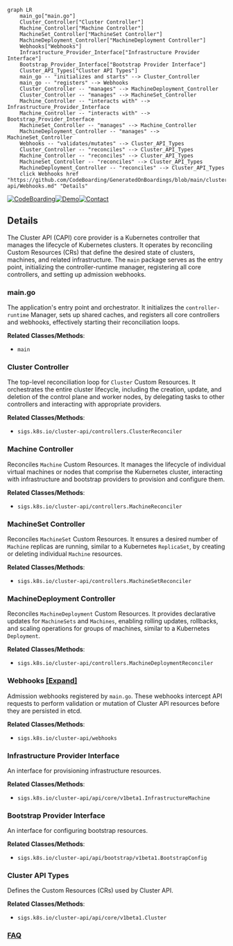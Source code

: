 ```mermaid
graph LR
    main_go["main.go"]
    Cluster_Controller["Cluster Controller"]
    Machine_Controller["Machine Controller"]
    MachineSet_Controller["MachineSet Controller"]
    MachineDeployment_Controller["MachineDeployment Controller"]
    Webhooks["Webhooks"]
    Infrastructure_Provider_Interface["Infrastructure Provider Interface"]
    Bootstrap_Provider_Interface["Bootstrap Provider Interface"]
    Cluster_API_Types["Cluster API Types"]
    main_go -- "initializes and starts" --> Cluster_Controller
    main_go -- "registers" --> Webhooks
    Cluster_Controller -- "manages" --> MachineDeployment_Controller
    Cluster_Controller -- "manages" --> MachineSet_Controller
    Machine_Controller -- "interacts with" --> Infrastructure_Provider_Interface
    Machine_Controller -- "interacts with" --> Bootstrap_Provider_Interface
    MachineSet_Controller -- "manages" --> Machine_Controller
    MachineDeployment_Controller -- "manages" --> MachineSet_Controller
    Webhooks -- "validates/mutates" --> Cluster_API_Types
    Cluster_Controller -- "reconciles" --> Cluster_API_Types
    Machine_Controller -- "reconciles" --> Cluster_API_Types
    MachineSet_Controller -- "reconciles" --> Cluster_API_Types
    MachineDeployment_Controller -- "reconciles" --> Cluster_API_Types
    click Webhooks href "https://github.com/CodeBoarding/GeneratedOnBoardings/blob/main/cluster-api/Webhooks.md" "Details"
```

[![CodeBoarding](https://img.shields.io/badge/Generated%20by-CodeBoarding-9cf?style=flat-square)](https://github.com/CodeBoarding/GeneratedOnBoardings)[![Demo](https://img.shields.io/badge/Try%20our-Demo-blue?style=flat-square)](https://www.codeboarding.org/demo)[![Contact](https://img.shields.io/badge/Contact%20us%20-%20contact@codeboarding.org-lightgrey?style=flat-square)](mailto:contact@codeboarding.org)

## Details

The Cluster API (CAPI) core provider is a Kubernetes controller that manages the lifecycle of Kubernetes clusters. It operates by reconciling Custom Resources (CRs) that define the desired state of clusters, machines, and related infrastructure. The `main` package serves as the entry point, initializing the controller-runtime manager, registering all core controllers, and setting up admission webhooks.

### main.go
The application's entry point and orchestrator. It initializes the `controller-runtime` Manager, sets up shared caches, and registers all core controllers and webhooks, effectively starting their reconciliation loops.


**Related Classes/Methods**:

- `main`


### Cluster Controller
The top-level reconciliation loop for `Cluster` Custom Resources. It orchestrates the entire cluster lifecycle, including the creation, update, and deletion of the control plane and worker nodes, by delegating tasks to other controllers and interacting with appropriate providers.


**Related Classes/Methods**:

- `sigs.k8s.io/cluster-api/controllers.ClusterReconciler`


### Machine Controller
Reconciles `Machine` Custom Resources. It manages the lifecycle of individual virtual machines or nodes that comprise the Kubernetes cluster, interacting with infrastructure and bootstrap providers to provision and configure them.


**Related Classes/Methods**:

- `sigs.k8s.io/cluster-api/controllers.MachineReconciler`


### MachineSet Controller
Reconciles `MachineSet` Custom Resources. It ensures a desired number of `Machine` replicas are running, similar to a Kubernetes `ReplicaSet`, by creating or deleting individual `Machine` resources.


**Related Classes/Methods**:

- `sigs.k8s.io/cluster-api/controllers.MachineSetReconciler`


### MachineDeployment Controller
Reconciles `MachineDeployment` Custom Resources. It provides declarative updates for `MachineSets` and `Machines`, enabling rolling updates, rollbacks, and scaling operations for groups of machines, similar to a Kubernetes `Deployment`.


**Related Classes/Methods**:

- `sigs.k8s.io/cluster-api/controllers.MachineDeploymentReconciler`


### Webhooks [[Expand]](./Webhooks.md)
Admission webhooks registered by `main.go`. These webhooks intercept API requests to perform validation or mutation of Cluster API resources before they are persisted in etcd.


**Related Classes/Methods**:

- `sigs.k8s.io/cluster-api/webhooks`


### Infrastructure Provider Interface
An interface for provisioning infrastructure resources.


**Related Classes/Methods**:

- `sigs.k8s.io/cluster-api/api/core/v1beta1.InfrastructureMachine`


### Bootstrap Provider Interface
An interface for configuring bootstrap resources.


**Related Classes/Methods**:

- `sigs.k8s.io/cluster-api/api/bootstrap/v1beta1.BootstrapConfig`


### Cluster API Types
Defines the Custom Resources (CRs) used by Cluster API.


**Related Classes/Methods**:

- `sigs.k8s.io/cluster-api/api/core/v1beta1.Cluster`




### [FAQ](https://github.com/CodeBoarding/GeneratedOnBoardings/tree/main?tab=readme-ov-file#faq)